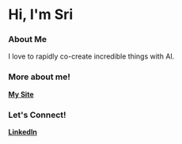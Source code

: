 # Hi, I'm Sri
### About Me
I love to rapidly co-create incredible things with AI.
### More about me!
**[My Site](https://srik2709.github.io/)**
### Let's Connect!
**[LinkedIn](https://github.com/srik2709/YTChatbot)**




